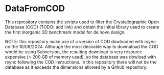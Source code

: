 # DataFromCOD

This reprository contains the scripts used to filter the Crystallographic Open Database (COD) (TODO:  add link) and obtain the initial library used to create the first inorganic 3D benchmark model for de novo design.

NOTE: this repository make use of a version of COD dowloaded with rsync on the 10/06/2024. Although the most desirable way to downaload the COD would be using Subversion, the resulting download is very resource expensive (> 200 GB of memory used), so the database was dowload with rsync following the COD instructions.
In this repository there will not be the database as it exceeds the dimensions allowed by a Github repository.